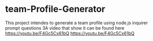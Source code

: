 # team-Profile-Generator
This project intendes to generate a team profile using node.js inquirer prompt questions
3A video that show it can be found here https://youtu.be/F4Gc5Cx61bQ https://youtu.be/F4Gc5Cx61bQ
